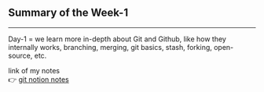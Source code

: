 <h2>Summary of the Week-1</h2>
<hr>
Day-1 = we learn more in-depth about Git and Github, 
like how they internally works, branching, merging, git basics,
stash, forking, open-source, etc.

<br/>

  link of my notes <br/>
  👉 [git notion notes](https://www.notion.so/Git-and-GitHub-22031ed1130880e6ac33efbb0c3a4aa8?source=copy_link)
      
</div>